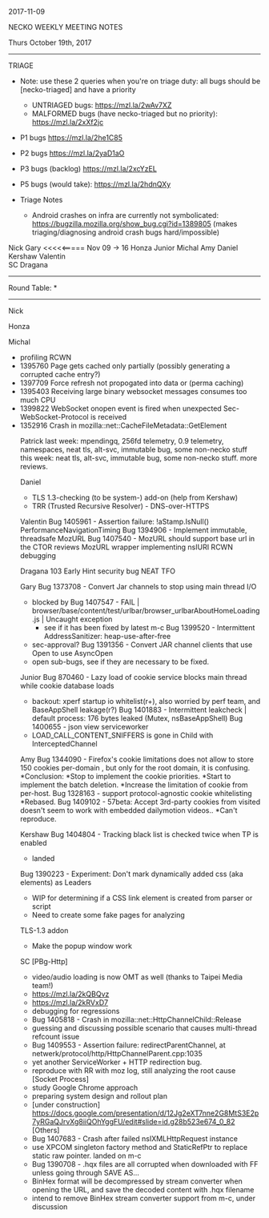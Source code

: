2017-11-09

NECKO WEEKLY MEETING NOTES

Thurs October 19th, 2017

-----------------------------------------------
TRIAGE
- Note: use these 2 queries when you're on triage duty: all bugs should be [necko-triaged] and have a priority
  - UNTRIAGED bugs: https://mzl.la/2wAv7XZ
  - MALFORMED bugs (have necko-triaged but no priority): https://mzl.la/2xXf2jc

- P1 bugs  https://mzl.la/2he1C85
- P2 bugs  https://mzl.la/2yaD1aO
- P3 bugs  (backlog) https://mzl.la/2xcYzEL
- P5 bugs (would take): https://mzl.la/2hdnQXy

- Triage Notes
    - Android crashes on infra are currently not symbolicated: https://bugzilla.mozilla.org/show_bug.cgi?id=1389805 (makes triaging/diagnosing android crash bugs hard/impossible)

Nick
Gary    <<<<<===== Nov 09 -> 16
Honza
Junior
Michal
Amy
Daniel
Kershaw
Valentin     
SC
Dragana

----------------------------------------------
Round Table:
*


----------------------------------------------

Nick

Honza

Michal
 - profiling RCWN
 - 1395760 Page gets cached only partially (possibly generating a corrupted cache entry?)
 - 1397709 Force refresh not propogated into data <object> or <embed> (perma caching)
 - 1395403 Receiving large binary websocket messages consumes too much CPU
 - 1399822 WebSocket onopen event is fired when unexpected Sec-WebSocket-Protocol is received
 - 1352916 Crash in mozilla::net::CacheFileMetadata::GetElement


Patrick
  last week: mpendingq, 256fd telemetry, 0.9 telemetry, namespaces, neat tls, alt-svc, immutable bug, some non-necko stuff
  this week: neat tls, alt-svc, immutable bug, some non-necko stuff. more reviews.

Daniel
 - TLS 1.3-checking (to be system-) add-on (help from Kershaw)
 - TRR (Trusted Recursive Resolver) - DNS-over-HTTPS

Valentin
Bug 1405961 - Assertion failure: !aStamp.IsNull() PerformanceNavigationTiming
Bug 1394906 - Implement immutable, threadsafe MozURL
Bug 1407540 - MozURL should support base url in the CTOR
reviews
MozURL wrapper implementing nsIURI
RCWN debugging

Dragana
103 Early Hint
security bug
NEAT
TFO


Gary
Bug 1373708 - Convert Jar channels to stop using main thread I/O
- blocked by Bug 1407547 - FAIL | browser/base/content/test/urlbar/browser_urlbarAboutHomeLoading.js | Uncaught exception
  - see if it has been fixed by latest m-c
Bug 1399520 - Intermittent AddressSanitizer: heap-use-after-free
- sec-approval?
Bug 1391356 - Convert JAR channel clients that use Open to use AsyncOpen
- open sub-bugs, see if they are necessary to be fixed.

Junior
Bug 870460 - Lazy load of cookie service blocks main thread while cookie database loads
- backout: xperf startup io whitelist(r+), also worried by perf team, and BaseAppShell leakage(r?)
Bug 1401883 - Intermittent leakcheck | default process: 176 bytes leaked (Mutex, nsBaseAppShell)
Bug 1400655 - json view serviceworker
- LOAD_CALL_CONTENT_SNIFFERS is gone in Child with InterceptedChannel
    
Amy
Bug 1344090 - Firefox's cookie limitations does not allow to store 150 cookies per-domain , but only for the root domain, it is confusing.
*Conclusion: 
*Stop to implement the cookie priorities.
*Start to implement the batch deletion.
*Increase the limitation of cookie from per-host.
Bug 1328163 - support protocol-agnostic cookie whitelisting
*Rebased.
Bug 1409102 - 57beta: Accept 3rd-party cookies from visited doesn't seem to work with embedded dailymotion videos..
*Can't reproduce.


Kershaw
Bug 1404804 - Tracking black list is checked twice when TP is enabled
 - landed

Bug 1390223 - Experiment: Don't mark dynamically added <head> css (aka <link rel="stylesheet"> elements) as Leaders
 - WIP for determining if a CSS link element is created from parser or script
 - Need to create some fake pages for analyzing

TLS-1.3 addon
 - Make the popup window work

SC
[PBg-Http]
 - video/audio loading is now OMT as well (thanks to Taipei Media team!)
  - https://mzl.la/2kQBQvz
  - https://mzl.la/2kRVxD7
 - debugging for regressions
  - Bug 1405818 - Crash in mozilla::net::HttpChannelChild::Release
   - guessing and discussing possible scenario that causes multi-thread refcount issue
  - Bug 1409553 - Assertion failure: redirectParentChannel, at netwerk/protocol/http/HttpChannelParent.cpp:1035
   - yet another ServiceWorker + HTTP redirection bug.
   - reproduce with RR with moz log, still analyzing the root cause 
[Socket Process]
 - study Google Chrome approach
 - preparing system design and rollout plan
  - [under construction] https://docs.google.com/presentation/d/12Jg2eXT7nne2G8MtS3E2p7yRGaQJrvXg8iiQOhYggFU/edit#slide=id.g28b523e674_0_82
[Others]
 - Bug 1407683 - Crash after failed nsIXMLHttpRequest instance
  - use XPCOM singleton factory method and StaticRefPtr to replace static raw pointer. landed on m-c
 - Bug 1390708 - .hqx files are all corrupted when downloaded with FF unless going through SAVE AS...
  - BinHex format will be decompressed by stream converter when opening the URL, and save the decoded content with .hqx filename
  - intend to remove BinHex stream converter support from m-c, under discussion
